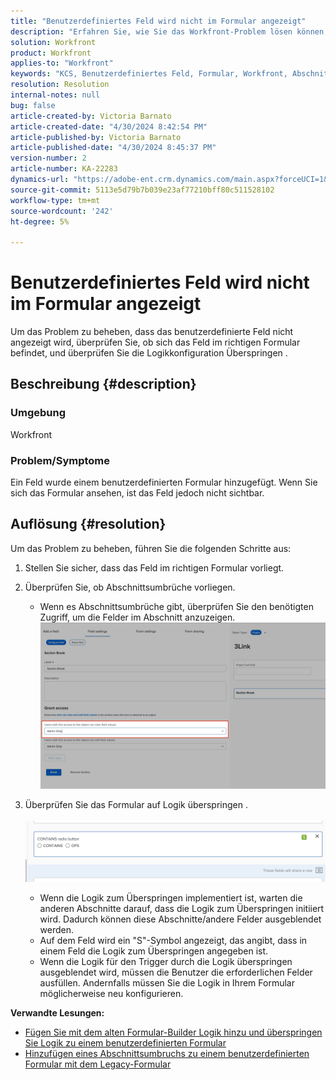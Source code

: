 ```yaml
---
title: "Benutzerdefiniertes Feld wird nicht im Formular angezeigt"
description: "Erfahren Sie, wie Sie das Workfront-Problem lösen können, bei dem einem benutzerdefinierten Formular ein Feld hinzugefügt, aber nicht angezeigt wurde."
solution: Workfront
product: Workfront
applies-to: "Workfront"
keywords: "KCS, Benutzerdefiniertes Feld, Formular, Workfront, Abschnittsumbrüche, Formular-Builder, Logik überspringen"
resolution: Resolution
internal-notes: null
bug: false
article-created-by: Victoria Barnato
article-created-date: "4/30/2024 8:42:54 PM"
article-published-by: Victoria Barnato
article-published-date: "4/30/2024 8:45:37 PM"
version-number: 2
article-number: KA-22283
dynamics-url: "https://adobe-ent.crm.dynamics.com/main.aspx?forceUCI=1&pagetype=entityrecord&etn=knowledgearticle&id=bbd17c36-3207-ef11-9f8a-6045bd0a08d9"
source-git-commit: 5113e5d79b7b039e23af77210bff80c511528102
workflow-type: tm+mt
source-wordcount: '242'
ht-degree: 5%

---
```


# Benutzerdefiniertes Feld wird nicht im Formular angezeigt


Um das Problem zu beheben, dass das benutzerdefinierte Feld nicht angezeigt wird, überprüfen Sie, ob sich das Feld im richtigen Formular befindet, und überprüfen Sie die Logikkonfiguration Überspringen .

## Beschreibung {#description}


### <b>Umgebung</b>

Workfront

### <b>Problem/Symptome</b>

Ein Feld wurde einem benutzerdefinierten Formular hinzugefügt. Wenn Sie sich das Formular ansehen, ist das Feld jedoch nicht sichtbar.


## Auflösung {#resolution}


Um das Problem zu beheben, führen Sie die folgenden Schritte aus:

1. Stellen Sie sicher, dass das Feld im richtigen Formular vorliegt.
2. Überprüfen Sie, ob Abschnittsumbrüche vorliegen.

   - Wenn es Abschnittsumbrüche gibt, überprüfen Sie den benötigten Zugriff, um die Felder im Abschnitt anzuzeigen.                     ![](assets/f585c275-ad15-ee11-8f6e-6045bd006793.png)
3. Überprüfen Sie das Formular auf Logik überspringen .                                                                                                                                               ![](assets/6067dbce-ad15-ee11-8f6e-6045bd006793.png)
   - Wenn die Logik zum Überspringen implementiert ist, warten die anderen Abschnitte darauf, dass die Logik zum Überspringen initiiert wird. Dadurch können diese Abschnitte/andere Felder ausgeblendet werden.
   - Auf dem Feld wird ein &quot;S&quot;-Symbol angezeigt, das angibt, dass in einem Feld die Logik zum Überspringen angegeben ist.
   - Wenn die Logik für den Trigger durch die Logik überspringen ausgeblendet wird, müssen die Benutzer die erforderlichen Felder ausfüllen. Andernfalls müssen Sie die Logik in Ihrem Formular möglicherweise neu konfigurieren.


<b>Verwandte Lesungen:</b>

- [Fügen Sie mit dem alten Formular-Builder Logik hinzu und überspringen Sie Logik zu einem benutzerdefinierten Formular](https://experienceleague.adobe.com/docs/workfront/using/administration-and-setup/customize/custom-forms/custom-form-builder/use-the-custom-form-builder/display-or-skip-logic-custom-form.html)
- [Hinzufügen eines Abschnittsumbruchs zu einem benutzerdefinierten Formular mit dem Legacy-Formular](https://experienceleague.adobe.com/docs/workfront/using/administration-and-setup/customize/custom-forms/custom-form-builder/use-the-custom-form-builder/add-a-section-break-to-a-custom-form.htm)



